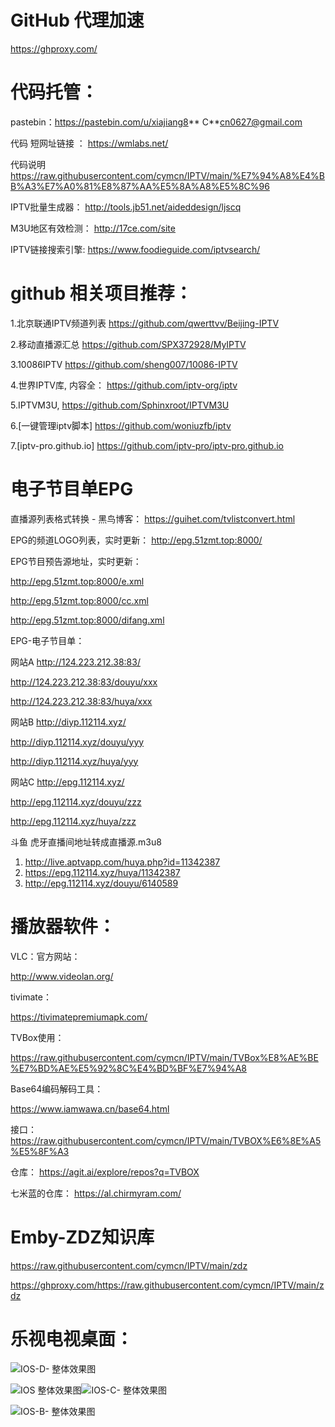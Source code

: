 

# GitHub 代理加速
https://ghproxy.com/

# 代码托管：

pastebin：https://pastebin.com/u/xiajiang8** C**cn0627@gmail.com   


 代码 短网址链接 ：
 https://wmlabs.net/

代码说明
https://raw.githubusercontent.com/cymcn/IPTV/main/%E7%94%A8%E4%BB%A3%E7%A0%81%E8%87%AA%E5%8A%A8%E5%8C%96

IPTV批量生成器：
http://tools.jb51.net/aideddesign/ljscq

M3U地区有效检测：
http://17ce.com/site

IPTV链接搜索引擎:
https://www.foodieguide.com/iptvsearch/



















# github 相关项目推荐：

1.北京联通IPTV频道列表 https://github.com/qwerttvv/Beijing-IPTV

2.移动直播源汇总 https://github.com/SPX372928/MyIPTV

3.10086IPTV https://github.com/sheng007/10086-IPTV

4.世界IPTV库, 内容全： https://github.com/iptv-org/iptv

5.IPTVM3U, https://github.com/Sphinxroot/IPTVM3U

6.[一键管理iptv脚本] https://github.com/woniuzfb/iptv

7.[iptv-pro.github.io] https://github.com/iptv-pro/iptv-pro.github.io


# 电子节目单EPG

直播源列表格式转换 - 黑鸟博客：
https://guihet.com/tvlistconvert.html



EPG的频道LOGO列表，实时更新：
http://epg.51zmt.top:8000/


EPG节目预告源地址，实时更新：

http://epg.51zmt.top:8000/e.xml

http://epg.51zmt.top:8000/cc.xml

http://epg.51zmt.top:8000/difang.xml

 EPG-电子节目单：
 
 
 网站A
 http://124.223.212.38:83/
 
 http://124.223.212.38:83/douyu/xxx
 
 http://124.223.212.38:83/huya/xxx
 

 网站B
 http://diyp.112114.xyz/
 
 http://diyp.112114.xyz/douyu/yyy
 
 http://diyp.112114.xyz/huya/yyy


 网站C
 http://epg.112114.xyz/
 
 http://epg.112114.xyz/douyu/zzz
 
 http://epg.112114.xyz/huya/zzz
 
 
  斗鱼 虎牙直播间地址转成直播源.m3u8

   1. http://live.aptvapp.com/huya.php?id=11342387  
   2. https://epg.112114.xyz/huya/11342387     
   3. http://epg.112114.xyz/douyu/6140589

# 播放器软件：

VLC：官方网站：

http://www.videolan.org/





tivimate：

https://tivimatepremiumapk.com/
 

TVBox使用：

https://raw.githubusercontent.com/cymcn/IPTV/main/TVBox%E8%AE%BE%E7%BD%AE%E5%92%8C%E4%BD%BF%E7%94%A8

Base64编码解码工具：

https://www.iamwawa.cn/base64.html

接口：
https://raw.githubusercontent.com/cymcn/IPTV/main/TVBOX%E6%8E%A5%E5%8F%A3

仓库：
https://agit.ai/explore/repos?q=TVBOX

七米蓝的仓库：
https://al.chirmyram.com/



# Emby-ZDZ知识库

https://raw.githubusercontent.com/cymcn/IPTV/main/zdz

https://ghproxy.com/https://raw.githubusercontent.com/cymcn/IPTV/main/zdz

# 乐视电视桌面：
![IOS-D- 整体效果图](https://user-images.githubusercontent.com/95155750/196031476-1e58524b-d205-4648-97e5-dd592eb829c6.jpg)

![IOS 整体效果图](https://user-images.githubusercontent.com/95155750/201636313-90394f1a-53b5-4c60-9b64-f8e3cf0853e8.jpg)![IOS-C- 整体效果图](https://user-images.githubusercontent.com/95155750/201636359-e643c1cf-31b0-405e-b4e9-c7a346a4f262.jpg)

![IOS-B- 整体效果图](https://user-images.githubusercontent.com/95155750/201636351-d69ad5ef-3edf-4e6e-83cb-fe4fa440c94d.jpg)

